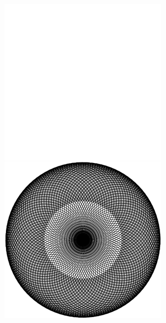 <p align="center">
  <a href="https://github.com/stevenhuyn/turtle-flower#gh-dark-mode-only">
    <img src="./flower-dark.svg#gh-dark-mode-only" width="auto">
  </a>
  <a href="https://github.com/stevenhuyn/turtle-flower#gh-light-mode-only">
    <img src="./flower-light.svg#gh-light-mode-only" width="auto">
  </a>
</p>
